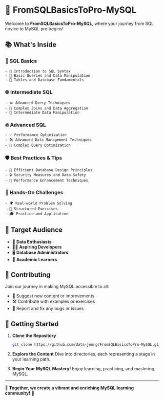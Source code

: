 
# 🚀 FromSQLBasicsToPro-MySQL 

Welcome to **FromSQLBasicsToPro-MySQL**, where your journey from SQL novice to MySQL pro begins!

## 📚 What's Inside

### 🌟 **SQL Basics**
```text
- 📘 Introduction to SQL Syntax
- 📗 Basic Queries and Data Manipulation
- 📙 Tables and Database Fundamentals
```

### 🌐 **Intermediate SQL**
```text
- 📊 Advanced Query Techniques
- 🌉 Complex Joins and Data Aggregation
- 🧩 Intermediate Data Manipulation
```

### 🔥 **Advanced SQL**
```text
- 💡 Performance Optimization
- 🛠️ Advanced Data Management Techniques
- 🎯 Complex Query Optimization
```

### 🛡️ **Best Practices & Tips**
```text
- 📐 Efficient Database Design Principles
- 🔒 Security Measures and Data Safety
- 🚀 Performance Enhancement Techniques
```

### 🧠 **Hands-On Challenges**
```text
- 🌍 Real-world Problem Solving
- 🤹 Structured Exercises
- 🎓 Practice and Application
```

## 🎯 Target Audience

- 💼 **Data Enthusiasts**
- 👨‍💻 **Aspiring Developers**
- 🖥️ **Database Administrators**
- 🏫 **Academic Learners**

## 👐 Contributing

Join our journey in making MySQL accessible to all:
- 🌱 Suggest new content or improvements
- 🛠️ Contribute with examples or exercises
- 🐛 Report and fix any bugs or issues

## 🚀 Getting Started

1. **Clone the Repository**
   ```bash
   git clone https://github.com/data-jeong/FromSQLBasicsToPro-MySQL.git
   ```

2. **Explore the Content**
   Dive into directories, each representing a stage in your learning path.

3. **Begin Your MySQL Mastery!**
   Enjoy learning, practicing, and mastering MySQL.

---

🌟 **Together, we create a vibrant and enriching MySQL learning community!** 🌟

